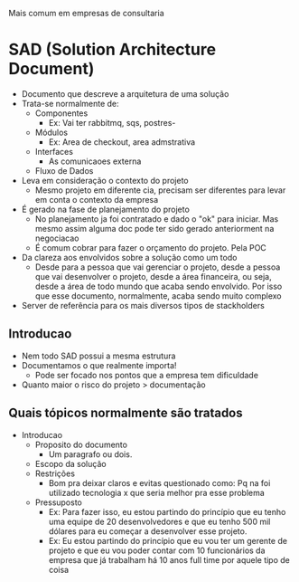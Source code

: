 Mais comum em empresas de consultaria

# SAD (Solution Architecture Document)

- Documento que descreve a arquitetura de uma solução
- Trata-se normalmente de:
    - Componentes
        - Ex: Vai ter rabbitmq, sqs, postres-
    - Módulos
        - Ex: Area de checkout, area admstrativa
    - Interfaces
        - As comunicaoes externa
    - Fluxo de Dados
- Leva em consideração o contexto do projeto
    - Mesmo projeto em diferente cia, precisam ser diferentes para levar em conta o contexto da empresa
- É gerado na fase de planejamento do projeto
    - No planejamento ja foi contratado e dado o "ok" para iniciar. Mas mesmo assim alguma doc pode ter sido gerado anteriorment na negociacao
    - É comum cobrar para fazer o orçamento do projeto. Pela POC
- Da clareza aos envolvidos sobre a solução como um todo
    - Desde para a pessoa que vai gerenciar o projeto, desde a pessoa que vai desenvolver o projeto, desde a área financeira, ou seja, desde a área de todo mundo que acaba sendo envolvido. Por isso que esse documento, normalmente, acaba sendo muito complexo
- Server de referência para os mais diversos tipos de stackholders


## Introducao

- Nem todo SAD possui a mesma estrutura
- Documentamos o que realmente importa!
    - Pode ser focado nos pontos que a empresa tem dificuldade
- Quanto maior o risco do projeto > documentação

## Quais tópicos normalmente são tratados

- Introducao
    - Proposito do documento
        - Um paragrafo ou dois.
    - Escopo da solução
    - Restrições
        - Bom pra deixar claros e evitas questionado como: Pq na foi utilizado tecnologia x que seria melhor pra esse problema
    - Pressuposto
        - Ex: Para fazer isso, eu estou partindo do princípio que eu tenho uma equipe de 20 desenvolvedores e que eu tenho 500 mil dólares para eu começar a desenvolver esse projeto. 
        - Ex: Eu estou partindo do princípio que eu vou ter um gerente de projeto e que eu vou poder contar com 10 funcionários da empresa que já trabalham há 10 anos full time por aquele tipo de coisa